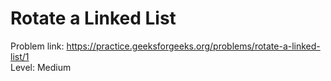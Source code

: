 # Rotate a Linked List
Problem link: https://practice.geeksforgeeks.org/problems/rotate-a-linked-list/1 <br>
Level: Medium